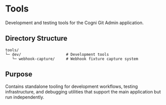 # Tools

Development and testing tools for the Cogni Git Admin application.

## Directory Structure
```
tools/
└─ dev/                    # Development tools
   └─ webhook-capture/     # Webhook fixture capture system
```

## Purpose
Contains standalone tooling for development workflows, testing infrastructure, and debugging utilities that support the main application but run independently.